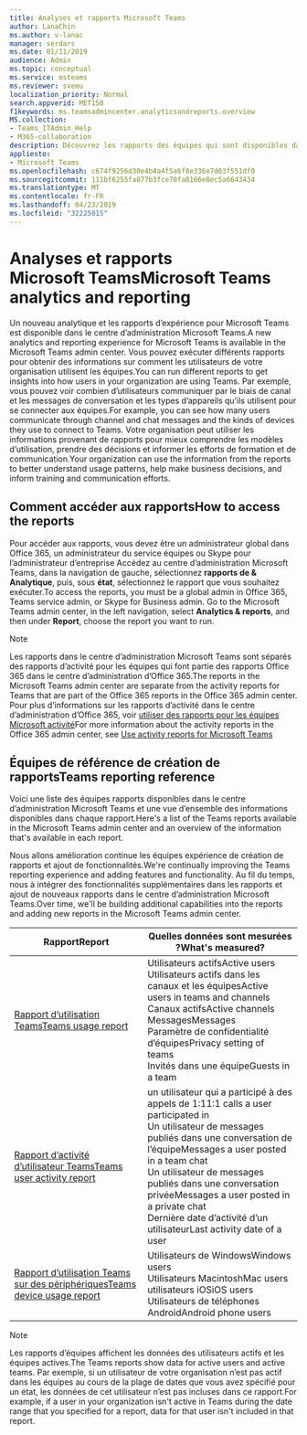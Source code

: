 ```yaml
---
title: Analyses et rapports Microsoft Teams
author: LanaChin
ms.author: v-lanac
manager: serdars
ms.date: 01/11/2019
audience: Admin
ms.topic: conceptual
ms.service: msteams
ms.reviewer: svemu
localization_priority: Normal
search.appverid: MET150
f1keywords: ms.teamsadmincenter.analyticsandreports.overview
MS.collection:
- Teams_ITAdmin_Help
- M365-collaboration
description: Découvrez les rapports des équipes qui sont disponibles dans le centre d’administration Microsoft Teams.
appliesto:
- Microsoft Teams
ms.openlocfilehash: c674f9256d30e4b4a4f5a6f8e336e7d03f551df0
ms.sourcegitcommit: 111bf6255fa877b3fce70fa8166e8ec5a6643434
ms.translationtype: MT
ms.contentlocale: fr-FR
ms.lasthandoff: 04/23/2019
ms.locfileid: "32225015"
---
```

# <a name="microsoft-teams-analytics-and-reporting"></a><span data-ttu-id="754b6-103">Analyses et rapports Microsoft Teams</span><span class="sxs-lookup"><span data-stu-id="754b6-103">Microsoft Teams analytics and reporting</span></span>

<span data-ttu-id="754b6-104">Un nouveau analytique et les rapports d’expérience pour Microsoft Teams est disponible dans le centre d’administration Microsoft Teams.</span><span class="sxs-lookup"><span data-stu-id="754b6-104">A new analytics and reporting experience for Microsoft Teams is available in the Microsoft Teams admin center.</span></span> <span data-ttu-id="754b6-105">Vous pouvez exécuter différents rapports pour obtenir des informations sur comment les utilisateurs de votre organisation utilisent les équipes.</span><span class="sxs-lookup"><span data-stu-id="754b6-105">You can run different reports to get insights into how users in your organization are using Teams.</span></span> <span data-ttu-id="754b6-106">Par exemple, vous pouvez voir combien d’utilisateurs communiquer par le biais de canal et les messages de conversation et les types d’appareils qu'ils utilisent pour se connecter aux équipes.</span><span class="sxs-lookup"><span data-stu-id="754b6-106">For example, you can see how many users communicate through channel and chat messages and the kinds of devices they use to connect to Teams.</span></span> <span data-ttu-id="754b6-107">Votre organisation peut utiliser les informations provenant de rapports pour mieux comprendre les modèles d’utilisation, prendre des décisions et informer les efforts de formation et de communication.</span><span class="sxs-lookup"><span data-stu-id="754b6-107">Your organization can use the information from the reports to better understand usage patterns, help make business decisions, and inform training and communication efforts.</span></span>

## <a name="how-to-access-the-reports"></a><span data-ttu-id="754b6-108">Comment accéder aux rapports</span><span class="sxs-lookup"><span data-stu-id="754b6-108">How to access the reports</span></span>

<span data-ttu-id="754b6-109">Pour accéder aux rapports, vous devez être un administrateur global dans Office 365, un administrateur du service équipes ou Skype pour l’administrateur d’entreprise  Accédez au centre d’administration Microsoft Teams, dans la navigation de gauche, sélectionnez **rapports de & Analytique**, puis, sous **état**, sélectionnez le rapport que vous souhaitez exécuter.</span><span class="sxs-lookup"><span data-stu-id="754b6-109">To access the reports, you must be a global admin in Office 365, Teams service admin, or Skype for Business admin.  Go to the Microsoft Teams admin center, in the left navigation, select **Analytics & reports**, and then under **Report**, choose the report you want to run.</span></span>

> [!NOTE]
> <span data-ttu-id="754b6-110">Les rapports dans le centre d’administration Microsoft Teams sont séparés des rapports d’activité pour les équipes qui font partie des rapports Office 365 dans le centre d’administration d’Office 365.</span><span class="sxs-lookup"><span data-stu-id="754b6-110">The reports in the Microsoft Teams admin center are separate from the activity reports for Teams that are part of the Office 365 reports in the Office 365 admin center.</span></span> <span data-ttu-id="754b6-111">Pour plus d’informations sur les rapports d’activité dans le centre d’administration d’Office 365, voir [utiliser des rapports pour les équipes Microsoft activité](../teams-activity-reports.md)</span><span class="sxs-lookup"><span data-stu-id="754b6-111">For more information about the activity reports in the Office 365 admin center, see [Use activity reports for Microsoft Teams](../teams-activity-reports.md)</span></span>

## <a name="teams-reporting-reference"></a><span data-ttu-id="754b6-112">Équipes de référence de création de rapports</span><span class="sxs-lookup"><span data-stu-id="754b6-112">Teams reporting reference</span></span>

<span data-ttu-id="754b6-113">Voici une liste des équipes rapports disponibles dans le centre d’administration Microsoft Teams et une vue d’ensemble des informations disponibles dans chaque rapport.</span><span class="sxs-lookup"><span data-stu-id="754b6-113">Here's a list of the Teams reports available in the Microsoft Teams admin center and an overview of the information that's available in each report.</span></span>

<span data-ttu-id="754b6-114">Nous allons amélioration continue les équipes expérience de création de rapports et ajout de fonctionnalités.</span><span class="sxs-lookup"><span data-stu-id="754b6-114">We're continually improving the Teams reporting experience and adding features and functionality.</span></span> <span data-ttu-id="754b6-115">Au fil du temps, nous à intégrer des fonctionnalités supplémentaires dans les rapports et ajout de nouveaux rapports dans le centre d’administration Microsoft Teams.</span><span class="sxs-lookup"><span data-stu-id="754b6-115">Over time, we'll be building additional capabilities into the reports and adding new reports in the Microsoft Teams admin center.</span></span>

|<span data-ttu-id="754b6-116">Rapport</span><span class="sxs-lookup"><span data-stu-id="754b6-116">Report</span></span>  |<span data-ttu-id="754b6-117">Quelles données sont mesurées ?</span><span class="sxs-lookup"><span data-stu-id="754b6-117">What's measured?</span></span> |
|---------|---------|
|[<span data-ttu-id="754b6-118">Rapport d’utilisation Teams</span><span class="sxs-lookup"><span data-stu-id="754b6-118">Teams usage report</span></span>](teams-usage-report.md)  |  <span data-ttu-id="754b6-119">Utilisateurs actifs</span><span class="sxs-lookup"><span data-stu-id="754b6-119">Active users</span></span><br/><span data-ttu-id="754b6-120">Utilisateurs actifs dans les canaux et les équipes</span><span class="sxs-lookup"><span data-stu-id="754b6-120">Active users in teams and channels</span></span><br/><span data-ttu-id="754b6-121">Canaux actifs</span><span class="sxs-lookup"><span data-stu-id="754b6-121">Active channels</span></span><br/><span data-ttu-id="754b6-122">Messages</span><span class="sxs-lookup"><span data-stu-id="754b6-122">Messages</span></span><br/><span data-ttu-id="754b6-123">Paramètre de confidentialité d’équipes</span><span class="sxs-lookup"><span data-stu-id="754b6-123">Privacy setting of  teams</span></span><br/><span data-ttu-id="754b6-124">Invités dans une équipe</span><span class="sxs-lookup"><span data-stu-id="754b6-124">Guests in a team</span></span>   |
|[<span data-ttu-id="754b6-125">Rapport d’activité d’utilisateur Teams</span><span class="sxs-lookup"><span data-stu-id="754b6-125">Teams user activity report</span></span>](user-activity-report.md)  |  <span data-ttu-id="754b6-126">un utilisateur qui a participé à des appels de 1:1</span><span class="sxs-lookup"><span data-stu-id="754b6-126">1:1 calls a user participated in</span></span><br/><span data-ttu-id="754b6-127">Un utilisateur de messages publiés dans une conversation de l’équipe</span><span class="sxs-lookup"><span data-stu-id="754b6-127">Messages a user posted in a team chat</span></span><br/><span data-ttu-id="754b6-128">Un utilisateur de messages publiés dans une conversation privée</span><span class="sxs-lookup"><span data-stu-id="754b6-128">Messages a user posted in a private chat</span></span><br/><span data-ttu-id="754b6-129">Dernière date d’activité d’un utilisateur</span><span class="sxs-lookup"><span data-stu-id="754b6-129">Last activity date of a user</span></span>     |
|[<span data-ttu-id="754b6-130">Rapport d’utilisation Teams sur des périphériques</span><span class="sxs-lookup"><span data-stu-id="754b6-130">Teams device usage report</span></span>](device-usage-report.md)   |  <span data-ttu-id="754b6-131">Utilisateurs de Windows</span><span class="sxs-lookup"><span data-stu-id="754b6-131">Windows users</span></span><br/><span data-ttu-id="754b6-132">Utilisateurs Macintosh</span><span class="sxs-lookup"><span data-stu-id="754b6-132">Mac users</span></span><br/><span data-ttu-id="754b6-133">utilisateurs iOS</span><span class="sxs-lookup"><span data-stu-id="754b6-133">iOS users</span></span><br/><span data-ttu-id="754b6-134">Utilisateurs de téléphones Android</span><span class="sxs-lookup"><span data-stu-id="754b6-134">Android phone users</span></span>     |

> [!NOTE]
> <span data-ttu-id="754b6-135">Les rapports d’équipes affichent les données des utilisateurs actifs et les équipes actives.</span><span class="sxs-lookup"><span data-stu-id="754b6-135">The Teams reports show data for active users and active teams.</span></span> <span data-ttu-id="754b6-136">Par exemple, si un utilisateur de votre organisation n’est pas actif dans les équipes au cours de la plage de dates que vous avez spécifié pour un état, les données de cet utilisateur n’est pas incluses dans ce rapport.</span><span class="sxs-lookup"><span data-stu-id="754b6-136">For example, if a user in your organization isn't active in Teams during the date range that you specified for a report, data for that user isn't included in that report.</span></span>
